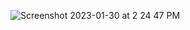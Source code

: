 ![Screenshot 2023-01-30 at 2 24 47 PM](https://user-images.githubusercontent.com/80081206/215598726-fe91711f-bcaf-47bb-9b45-a6d404750599.png)
